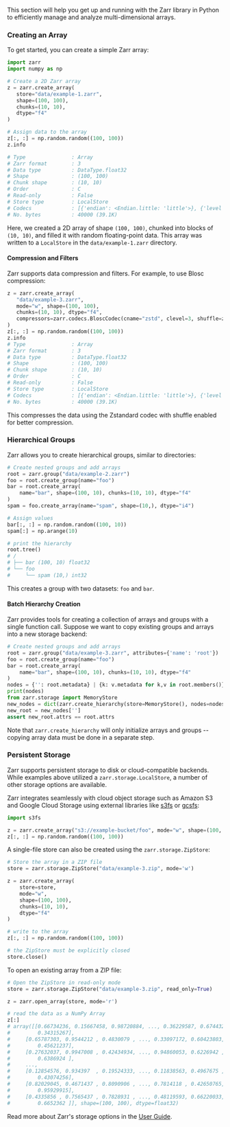 This section  will help you get up and running with
the Zarr library in Python to efficiently manage and analyze multi-dimensional arrays.

### Creating an Array

To get started, you can create a simple Zarr array:

```python
import zarr
import numpy as np

# Create a 2D Zarr array
z = zarr.create_array(
   store="data/example-1.zarr",
   shape=(100, 100),
   chunks=(10, 10),
   dtype="f4"
)

# Assign data to the array
z[:, :] = np.random.random((100, 100))
z.info

# Type               : Array
# Zarr format        : 3
# Data type          : DataType.float32
# Shape              : (100, 100)
# Chunk shape        : (10, 10)
# Order              : C
# Read-only          : False
# Store type         : LocalStore
# Codecs             : [{'endian': <Endian.little: 'little'>}, {'level': 0, 'checksum': False}]
# No. bytes          : 40000 (39.1K)
```

Here, we created a 2D array of shape `(100, 100)`, chunked into blocks of
`(10, 10)`, and filled it with random floating-point data. This array was
written to a `LocalStore` in the `data/example-1.zarr` directory.

#### Compression and Filters

Zarr supports data compression and filters. For example, to use Blosc compression:

```python
z = zarr.create_array(
   "data/example-3.zarr",
   mode="w", shape=(100, 100),
   chunks=(10, 10), dtype="f4",
   compressors=zarr.codecs.BloscCodec(cname="zstd", clevel=3, shuffle=zarr.codecs.BloscShuffle.shuffle)
)
z[:, :] = np.random.random((100, 100))
z.info
# Type               : Array
# Zarr format        : 3
# Data type          : DataType.float32
# Shape              : (100, 100)
# Chunk shape        : (10, 10)
# Order              : C
# Read-only          : False
# Store type         : LocalStore
# Codecs             : [{'endian': <Endian.little: 'little'>}, {'level': 0, 'checksum': False}]
# No. bytes          : 40000 (39.1K)
```

This compresses the data using the Zstandard codec with shuffle enabled for better compression.

### Hierarchical Groups

Zarr allows you to create hierarchical groups, similar to directories:

```python
# Create nested groups and add arrays
root = zarr.group("data/example-2.zarr")
foo = root.create_group(name="foo")
bar = root.create_array(
    name="bar", shape=(100, 10), chunks=(10, 10), dtype="f4"
)
spam = foo.create_array(name="spam", shape=(10,), dtype="i4")

# Assign values
bar[:, :] = np.random.random((100, 10))
spam[:] = np.arange(10)

# print the hierarchy
root.tree()
# /
# ├── bar (100, 10) float32
# └── foo
#     └── spam (10,) int32
```

This creates a group with two datasets: `foo` and `bar`.

#### Batch Hierarchy Creation

Zarr provides tools for creating a collection of arrays and groups with a single function call.
Suppose we want to copy existing groups and arrays into a new storage backend:

```python
# Create nested groups and add arrays
root = zarr.group("data/example-3.zarr", attributes={'name': 'root'})
foo = root.create_group(name="foo")
bar = root.create_array(
    name="bar", shape=(100, 10), chunks=(10, 10), dtype="f4"
)
nodes = {'': root.metadata} | {k: v.metadata for k,v in root.members()}
print(nodes)
from zarr.storage import MemoryStore
new_nodes = dict(zarr.create_hierarchy(store=MemoryStore(), nodes=nodes))
new_root = new_nodes['']
assert new_root.attrs == root.attrs
```

Note that `zarr.create_hierarchy` will only initialize arrays and groups -- copying array data must
be done in a separate step.

### Persistent Storage

Zarr supports persistent storage to disk or cloud-compatible backends. While examples above
utilized a `zarr.storage.LocalStore`, a number of other storage options are available.

Zarr integrates seamlessly with cloud object storage such as Amazon S3 and Google Cloud Storage
using external libraries like [s3fs](https://s3fs.readthedocs.io) or
[gcsfs](https://gcsfs.readthedocs.io):

```python
import s3fs

z = zarr.create_array("s3://example-bucket/foo", mode="w", shape=(100, 100), chunks=(10, 10), dtype="f4")
z[:, :] = np.random.random((100, 100))
```

A single-file store can also be created using the `zarr.storage.ZipStore`:

```python
# Store the array in a ZIP file
store = zarr.storage.ZipStore("data/example-3.zip", mode='w')

z = zarr.create_array(
    store=store,
    mode="w",
    shape=(100, 100),
    chunks=(10, 10),
    dtype="f4"
)

# write to the array
z[:, :] = np.random.random((100, 100))

# the ZipStore must be explicitly closed
store.close()
```

To open an existing array from a ZIP file:

```python
# Open the ZipStore in read-only mode
store = zarr.storage.ZipStore("data/example-3.zip", read_only=True)

z = zarr.open_array(store, mode='r')

# read the data as a NumPy Array
z[:]
# array([[0.66734236, 0.15667458, 0.98720884, ..., 0.36229587, 0.67443246,
#         0.34315267],
#     [0.65787303, 0.9544212 , 0.4830079 , ..., 0.33097172, 0.60423803,
#         0.45621237],
#     [0.27632037, 0.9947008 , 0.42434934, ..., 0.94860053, 0.6226942 ,
#         0.6386924 ],
#     ...,
#     [0.12854576, 0.934397  , 0.19524333, ..., 0.11838563, 0.4967675 ,
#         0.43074256],
#     [0.82029045, 0.4671437 , 0.8090906 , ..., 0.7814118 , 0.42650765,
#         0.95929915],
#     [0.4335856 , 0.7565437 , 0.7828931 , ..., 0.48119593, 0.66220033,
#         0.6652362 ]], shape=(100, 100), dtype=float32)
```

Read more about Zarr's storage options in the [User Guide](user-guide/storage.md).
